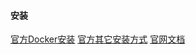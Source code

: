 #### 安装
[官方Docker安装](https://github.com/jinfeijie/yapi)
[官方其它安装方式](https://github.com/YMFE/yapi)
[官网文档](https://hellosean1025.github.io/yapi/documents/index.html)
